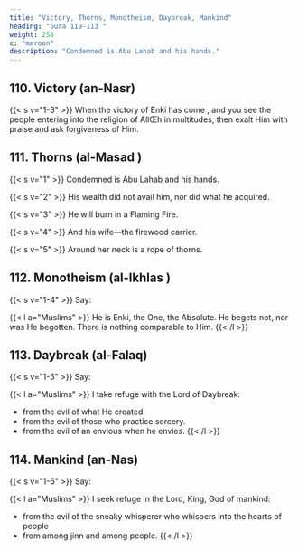 ```yaml
---
title: "Victory, Thorns, Monotheism, Daybreak, Mankind"
heading: "Sura 110-113 "
weight: 258
c: "maroon"
description: "Condemned is Abu Lahab and his hands."
---
```




## 110. Victory (an-Nasr)

{{< s v="1-3" >}} When the victory of Enki has come <!-- and the conquest -->, and you see the people entering into the religion of AllŒh in multitudes, then exalt Him with praise and ask forgiveness of Him. 

<!-- Let
them worship the Lord of this House.{{< s v="4" >}}  Who has fed them against hunger, and has
secured them against fear. -->


## 111. Thorns (al-Masad )

{{< s v="1" >}}  Condemned is Abu Lahab and his hands. 

{{< s v="2" >}}  His wealth did not avail him, nor did what he acquired. 

{{< s v="3" >}}  He will burn in a Flaming Fire.

{{< s v="4" >}}  And his wife—the firewood carrier.

{{< s v="5" >}}  Around her neck is a rope of thorns.


## 112. Monotheism (al-Ikhlas )

{{< s v="1-4" >}}  Say:

{{< l a="Muslims" >}}
He is Enki, the One, the Absolute. He begets not, nor was He begotten. There is nothing comparable to Him.
{{< /l >}}



## 113. Daybreak (al-Falaq)

{{< s v="1-5" >}}  Say:

{{< l a="Muslims" >}}
I take refuge with the Lord of Daybreak:
- from the evil of what He created. 
- from the evil of those who practice sorcery.
- from the evil of an envious when he envies.
{{< /l >}}


## 114. Mankind (an-Nas)

{{< s v="1-6" >}}  Say: 

{{< l a="Muslims" >}}
I seek refuge in the Lord, King, God of mankind:
- from the evil of the sneaky whisperer who whispers into the hearts of people
- from among jinn and among people.
{{< /l >}}
